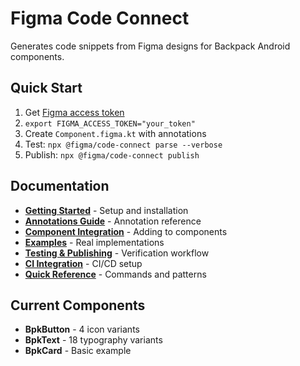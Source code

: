 # Figma Code Connect

Generates code snippets from Figma designs for Backpack Android components.

## Quick Start

1. Get [Figma access token](https://www.figma.com/settings)
2. `export FIGMA_ACCESS_TOKEN="your_token"`
3. Create `Component.figma.kt` with annotations
4. Test: `npx @figma/code-connect parse --verbose`
5. Publish: `npx @figma/code-connect publish`

## Documentation

- **[Getting Started](./getting-started.md)** - Setup and installation
- **[Annotations Guide](./annotations-guide.md)** - Annotation reference
- **[Component Integration](./component-integration.md)** - Adding to components
- **[Examples](./examples.md)** - Real implementations
- **[Testing & Publishing](./testing-publishing.md)** - Verification workflow
- **[CI Integration](./ci-integration.md)** - CI/CD setup
- **[Quick Reference](./quick-reference.md)** - Commands and patterns

## Current Components

- **BpkButton** - 4 icon variants
- **BpkText** - 18 typography variants
- **BpkCard** - Basic example
